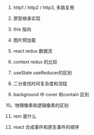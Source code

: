 1. http1 / http2 / http3, 多路复用

2. 原型继承实现

3. this 指向

4. 图片预加载

5. react redux 数据流

6. context redux 的比较

7. useState useReducer的区别

8. 二分查找时间复杂度和流程

9. background 中 cover 和contain 区别

10。物理像素和逻辑像素的区别

11. rem 是什么

12. react 合成事件和原生事件的顺序
